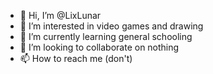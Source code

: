- 👋 Hi, I’m @LixLunar
- 👀 I’m interested in video games and drawing
- 🌱 I’m currently learning general schooling
- 💞️ I’m looking to collaborate on nothing
- 📫 How to reach me (don't)

<!---
LixLunar/LixLunar is a ✨ special ✨ repository because its `README.md` (this file) appears on your GitHub profile.
You can click the Preview link to take a look at your changes.
--->
